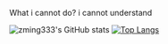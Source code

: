 What i cannot do?  i cannot understand



![zming333's GitHub stats](https://github-readme-stats.vercel.app/api?username=zming333&count_private=true&show_icons=true&bg_color=DEG,#FF8C00,#8B008B)
[![Top Langs](https://github-readme-stats.vercel.app/api/top-langs/?username=zming333&layout=compact)](https://github.com/anuraghazra/github-readme-stats)
